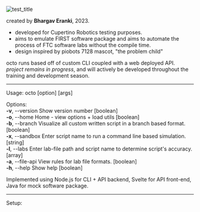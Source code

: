 ![test_title](https://github.com/beranki/OCTO/assets/77950550/c6f62b47-e3c6-4c53-a754-843e6b1e3fd5)

created by **Bhargav Eranki**, 2023. 
- developed for Cupertino Robotics testing purposes.
- aims to emulate FIRST software package and aims to automate the process of FTC software labs without the compile time.
- design inspired by piobots 7128 mascot, "the problem child"

octo runs based off of custom CLI coupled with a web deployed API. <br>
_project remains in progress_, and will actively be developed throughout the training and development season. 

-----------------------
Usage: octo [option] [args]

Options: <br>
  **-v**, --version   Show version number                                                   [boolean] <br>
  **-o**, --home      Home - view options + load utils                                      [boolean] <br>
  **-b**, --branch    Visualize all custom written script in a branch based format.         [boolean] <br>
  **-x**, --sandbox   Enter script name to run a command line based simulation.             [string] <br>
  **-l**, --labs      Enter lab-file path and script name to determine script's accuracy.   [array] <br>
  **-a**, --file-api  View rules for lab file formats.                                      [boolean] <br>
  **-h**, --help      Show help                                                             [boolean] <br>
  
Implemented using Node.js for CLI + API backend, Svelte for API front-end, Java for mock software package. 

---------------------
Setup:

